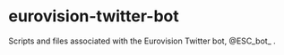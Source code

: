 # eurovision-twitter-bot
 Scripts and files associated with the Eurovision Twitter bot, @ESC_bot_ .
